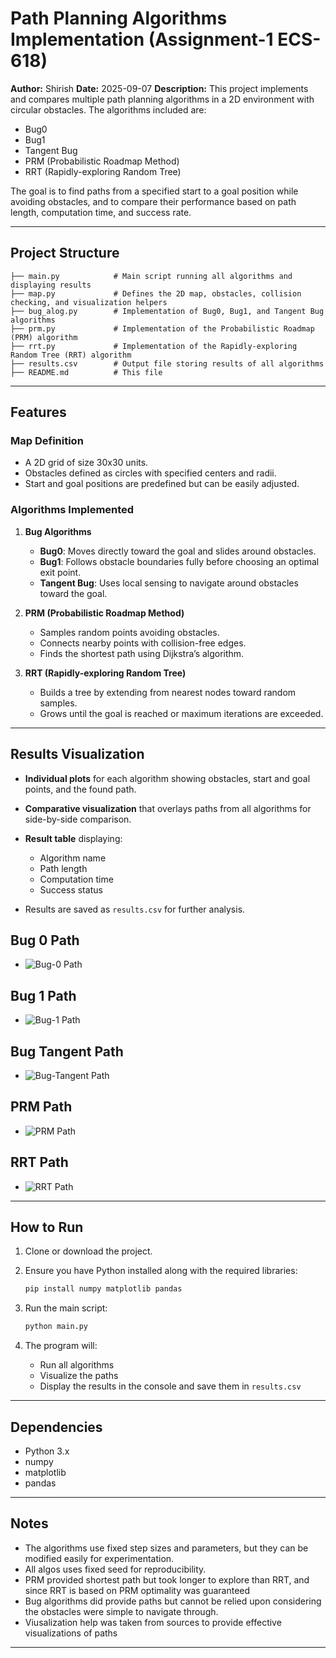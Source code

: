 # Path Planning Algorithms Implementation (Assignment-1 ECS- 618)

**Author:** Shirish
**Date:** 2025-09-07
**Description:**
This project implements and compares multiple path planning algorithms in a 2D environment with circular obstacles. The algorithms included are:

* Bug0
* Bug1
* Tangent Bug
* PRM (Probabilistic Roadmap Method)
* RRT (Rapidly-exploring Random Tree)

The goal is to find paths from a specified start to a goal position while avoiding obstacles, and to compare their performance based on path length, computation time, and success rate.

---

##  Project Structure

```
├── main.py            # Main script running all algorithms and displaying results
├── map.py             # Defines the 2D map, obstacles, collision checking, and visualization helpers
├── bug_alog.py        # Implementation of Bug0, Bug1, and Tangent Bug algorithms
├── prm.py             # Implementation of the Probabilistic Roadmap (PRM) algorithm
├── rrt.py             # Implementation of the Rapidly-exploring Random Tree (RRT) algorithm
├── results.csv        # Output file storing results of all algorithms
├── README.md          # This file
```

---

## Features

### Map Definition

* A 2D grid of size 30x30 units.
* Obstacles defined as circles with specified centers and radii.
* Start and goal positions are predefined but can be easily adjusted.

### Algorithms Implemented

1. **Bug Algorithms**

   * **Bug0**: Moves directly toward the goal and slides around obstacles.
   * **Bug1**: Follows obstacle boundaries fully before choosing an optimal exit point.
   * **Tangent Bug**: Uses local sensing to navigate around obstacles toward the goal.

2. **PRM (Probabilistic Roadmap Method)**

   * Samples random points avoiding obstacles.
   * Connects nearby points with collision-free edges.
   * Finds the shortest path using Dijkstra’s algorithm.

3. **RRT (Rapidly-exploring Random Tree)**

   * Builds a tree by extending from nearest nodes toward random samples.
   * Grows until the goal is reached or maximum iterations are exceeded.

---

## Results Visualization

* **Individual plots** for each algorithm showing obstacles, start and goal points, and the found path.
* **Comparative visualization** that overlays paths from all algorithms for side-by-side comparison.
* **Result table** displaying:

  * Algorithm name
  * Path length
  * Computation time
  * Success status
* Results are saved as `results.csv` for further analysis.
## Bug 0 Path
* ![Bug-0 Path](https://github.com/Shirish2004/Assignements-ECS618/blob/main/Assignment-1/assets/bug_0_path.png?raw=true)

## Bug 1 Path
* ![Bug-1 Path](https://github.com/Shirish2004/Assignements-ECS618/blob/main/Assignment-1/assets/bug_1_path.png?raw=true)

## Bug Tangent Path
* ![Bug-Tangent Path](https://github.com/Shirish2004/Assignements-ECS618/blob/main/Assignment-1/assets/bug_tangent_path.png?raw=true)

## PRM Path
* ![PRM Path](https://github.com/Shirish2004/Assignements-ECS618/blob/main/Assignment-1/assets/prm_path.png?raw=true)
  
## RRT Path
* ![RRT Path](https://github.com/Shirish2004/Assignements-ECS618/blob/main/Assignment-1/assets/rrt_path.png?raw=true)


---

## How to Run

1. Clone or download the project.
2. Ensure you have Python installed along with the required libraries:

   ```bash
   pip install numpy matplotlib pandas
   ```
3. Run the main script:

   ```bash
   python main.py
   ```
4. The program will:

   * Run all algorithms
   * Visualize the paths
   * Display the results in the console and save them in `results.csv`

---

## Dependencies

* Python 3.x
* numpy
* matplotlib
* pandas

---

## Notes

* The algorithms use fixed step sizes and parameters, but they can be modified easily for experimentation.
* All algos uses fixed seed for reproducibility.
* PRM provided shortest path but took longer to explore than RRT, and since RRT is based on PRM optimality was guaranteed
* Bug algorithms did provide paths but cannot be relied upon considering the obstacles were simple to navigate through.
* Viusalization help was taken from sources to provide effective visualizations of paths

---

